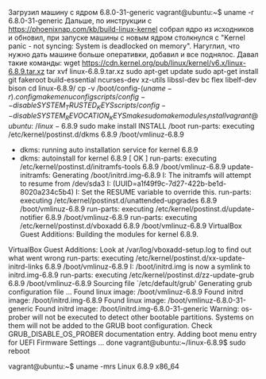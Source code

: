 Загрузил машину с ядром 6.8.0-31-generic
vagrant@ubuntu:~$ uname -r
6.8.0-31-generic
Дальше, по инструкции с https://phoenixnap.com/kb/build-linux-kernel собрал ядро из исходников и обновил, при запуске машины с новым ядром столкнулся с "Kernel panic - not syncing: System is deadlocked on memory".
Нагуглил, что нужно дать машине больше оперативки, добавил и все поднялос.
Давал такие команды:
wget https://cdn.kernel.org/pub/linux/kernel/v6.x/linux-6.8.9.tar.xz
tar xvf linux-6.8.9.tar.xz
sudo apt-get update
sudo apt-get install git fakeroot build-essential ncurses-dev xz-utils libssl-dev bc flex libelf-dev bison
cd linux-6.8.9/
cp -v /boot/config-$(uname -r) .config
make menuconfig
scripts/config --disable SYSTEM_TRUSTED_KEYS
scripts/config --disable SYSTEM_REVOCATION_KEYS
make
sudo make modules_install
vagrant@ubuntu:~/linux-6.8.9$ sudo make install
  INSTALL /boot
run-parts: executing /etc/kernel/postinst.d/dkms 6.8.9 /boot/vmlinuz-6.8.9
 * dkms: running auto installation service for kernel 6.8.9
 * dkms: autoinstall for kernel 6.8.9                                                                            [ OK ]
run-parts: executing /etc/kernel/postinst.d/initramfs-tools 6.8.9 /boot/vmlinuz-6.8.9
update-initramfs: Generating /boot/initrd.img-6.8.9
I: The initramfs will attempt to resume from /dev/sda3
I: (UUID=a1f49f9c-7d27-422b-be1d-8020a234c5b4)
I: Set the RESUME variable to override this.
run-parts: executing /etc/kernel/postinst.d/unattended-upgrades 6.8.9 /boot/vmlinuz-6.8.9
run-parts: executing /etc/kernel/postinst.d/update-notifier 6.8.9 /boot/vmlinuz-6.8.9
run-parts: executing /etc/kernel/postinst.d/vboxadd 6.8.9 /boot/vmlinuz-6.8.9
VirtualBox Guest Additions: Building the modules for kernel 6.8.9.

VirtualBox Guest Additions: Look at /var/log/vboxadd-setup.log to find out what
went wrong
run-parts: executing /etc/kernel/postinst.d/xx-update-initrd-links 6.8.9 /boot/vmlinuz-6.8.9
I: /boot/initrd.img is now a symlink to initrd.img-6.8.9
run-parts: executing /etc/kernel/postinst.d/zz-update-grub 6.8.9 /boot/vmlinuz-6.8.9
Sourcing file `/etc/default/grub'
Generating grub configuration file ...
Found linux image: /boot/vmlinuz-6.8.9
Found initrd image: /boot/initrd.img-6.8.9
Found linux image: /boot/vmlinuz-6.8.0-31-generic
Found initrd image: /boot/initrd.img-6.8.0-31-generic
Warning: os-prober will not be executed to detect other bootable partitions.
Systems on them will not be added to the GRUB boot configuration.
Check GRUB_DISABLE_OS_PROBER documentation entry.
Adding boot menu entry for UEFI Firmware Settings ...
done
vagrant@ubuntu:~/linux-6.8.9$ sudo reboot

vagrant@ubuntu:~$ uname -mrs
Linux 6.8.9 x86_64
